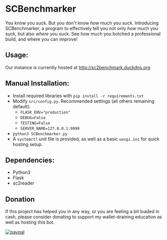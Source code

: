 # SCBenchmarker
You know you suck. But you don't know *how* much you suck. Introducing SCBenchmarker, a program to effectively tell you not only *how* much you suck, but also *where* you suck. See how much you botched a professional build, and where you can improve!

## Usage:
Our instance is currently hosted at http://sc2benchmark.duckdns.org

## Manual Installation:
* Install required libraries with `pip install -r requirements.txt`
* Modify `src/config.py`. Recommended settings (all others remaining default):
    * `FLASK_ENV="production"`
    * `DEBUG=False`
    * `TESTING=False`
    * `SERVER_NAME=127.0.0.1:9999`
* `python3 SCBenchmarker.py`
* A `systemctl` unit file is provided, as well as a basic `uwsgi.ini` for quick hosting setup.

## Dependencies:
* Python3
* Flask
* sc2reader

## Donation
If this project has helped you in any way, or you are feeling a bit loaded in cash, please consider donating to support my wallet-draining education as well as hosting this bot.

[![paypal](https://www.paypalobjects.com/en_US/i/btn/btn_donateCC_LG.gif)](https://www.paypal.com/donate?business=XFQJX3EPAKEVA&no_recurring=0&currency_code=USD)
